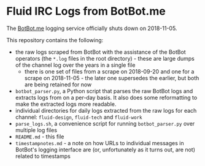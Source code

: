 # Fluid IRC Logs from BotBot.me

The [BotBot.me](https://botbot.me/) logging service officially shuts down on 2018-11-05.

This repository contains the following:

- the raw logs scraped from BotBot with the assistance of the BotBot operators (the `*.log` files in the root directory) - these are large dumps of the channel log over the years in a single file
    - there is one set of files from a scrape on 2018-09-20 and one for a scrape on 2018-11-05 - the later one supersedes the earlier, but both are being retained for now
- `botbot_parser.py`, a Python script that parses the raw BotBot logs and extracts logs from on a per-day basis. It also does some reformatting to make the extracted logs more readable.
- individual directories for daily logs extracted from the raw logs for each channel: `fluid-design`, `fluid-tech` and `fluid-work`
- `parse_logs.sh`, a convenience script for running `botbot_parser.py` over multiple log files
- `README.md` - this file
- `timestampnotes.md` - a note on how URLs to individual messages in BotBot's logging interface are (or, unfortunately as it turns out, are not) related to timestamps
